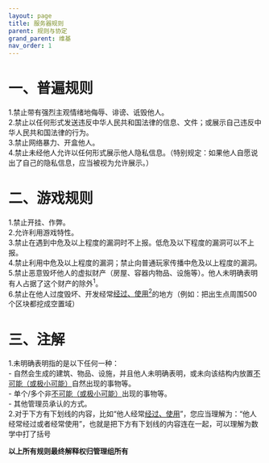 ```yaml
---
layout: page
title: 服务器规则
parent: 规则与协定
grand_parent: 维基
nav_order: 1
---
```


# 一、普遍规则  
1.禁止带有强烈主观情绪地侮辱、诽谤、诋毁他人。  
2.禁止以任何形式发送违反中华人民共和国法律的信息、文件；或展示自己违反中华人民共和国法律的行为。  
3.禁止网络暴力、开盒他人。  
4.禁止未经他人允许以任何形式展示他人隐私信息。（特别规定：如果他人自愿说出了自己的隐私信息，应当被视为允许展示。）  
# 二、游戏规则
1.禁止开挂、作弊。  
2.允许利用游戏特性。  
3.禁止在遇到中危及以上程度的漏洞时不上报。低危及以下程度的漏洞可以不上报。  
4.禁止利用中危及以上程度的漏洞；禁止向普通玩家传播中危及以上程度的漏洞。  
5.禁止恶意毁坏他人的虚拟财产（房屋、容器内物品、设施等）。他人未明确表明有人占据了这个财产的除外<sup>1</sup>。  
6.禁止在他人过度毁坏、开发经常<u>经过、使用<sup>2</sup></u>的地方（例如：把出生点周围500个区块都挖成空置域）  
# 三、注解
1.未明确表明指的是以下任何一种：  
	- 自然会生成的建筑、物品、设施，并且他人未明确表明，或未向该结构内放置<u>不可能（或极小可能）</u>自然出现的事物等。  
	- 单个/多个非<u>不可能（或极小可能）</u>出现的事物等。  
	- 其他管理员承认的方式。  
2.对于下方有下划线的内容，比如“他人经常<u>经过、使用</u>”，您应当理解为：“他人经常经过或者经常使用”，也就是把下方有下划线的内容连在一起，可以理解为数学中打了括号  

**以上所有规则最终解释权归管理组所有**
